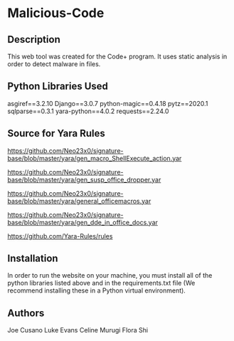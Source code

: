 # Malicious-Code
## Description
This web tool was created for the Code+ program. It uses static analysis in order to detect malware in files.

## Python Libraries Used
  asgiref==3.2.10
  Django==3.0.7
  python-magic==0.4.18
  pytz==2020.1
  sqlparse==0.3.1
  yara-python==4.0.2
  requests==2.24.0

## Source for Yara Rules
https://github.com/Neo23x0/signature-base/blob/master/yara/gen_macro_ShellExecute_action.yar

https://github.com/Neo23x0/signature-base/blob/master/yara/gen_susp_office_dropper.yar

https://github.com/Neo23x0/signature-base/blob/master/yara/general_officemacros.yar

https://github.com/Neo23x0/signature-base/blob/master/yara/gen_dde_in_office_docs.yar

https://github.com/Yara-Rules/rules

## Installation
In order to run the website on your machine, you must install all of the python libraries listed above and in the requirements.txt file (We recommend installing these in a Python virtual environment).

## Authors
Joe Cusano
Luke Evans
Celine Murugi
Flora Shi
